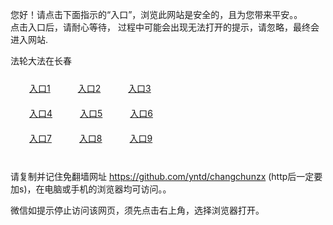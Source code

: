 您好！请点击下面指示的“入口”，浏览此网站是安全的，且为您带来平安。。 <br/>
点击入口后，请耐心等待， 过程中可能会出现无法打开的提示，请忽略，最终会进入网站. </br>

法轮大法在长春<br/>
<div style="padding:10px"><a style="margin:20px" target="_blank" href="https://d219l8b7nae0aa.cloudfront.net/2Qpsp?ysywvqw" id="ccLink1" rel="nofollow">入口1</a> <a target="_blank" style="margin:20px" href="https://d2rrz618caxwcs.cloudfront.net/2Qpsp?wvbmngoa" id="ccLink2" rel="nofollow">入口2</a> <a style="margin:20px" target="_blank" href="https://d3psxu3rx9dv0o.cloudfront.net/2Qpsp?ydcbqxq" id="ccLink3" rel="nofollow">入口3</a></div>

<div style="padding:10px" ><a style="margin:20px" target="_blank" href="https://d219l8b7nae0aa.cloudfront.net/2Qpsp?ysywvqw" id="ccLink4" rel="nofollow">入口4</a> <a style="margin:20px" href="https://d2rrz618caxwcs.cloudfront.net/2Qpsp?wvbmngoa" target="_blank" id="ccLink5" rel="nofollow">入口5</a> <a style="margin:20px" href="https://d3psxu3rx9dv0o.cloudfront.net/2Qpsp?ydcbqxq" target="_blank" id="ccLink6" rel="nofollow">入口6</a></div>

<div style="padding:10px"><a style="margin:20px" target="_blank" href="https://d219l8b7nae0aa.cloudfront.net/2Qpsp?ysywvqw" id="ccLink7" rel="nofollow">入口7</a> <a style="margin:20px" href="https://d2rrz618caxwcs.cloudfront.net/2Qpsp?wvbmngoa" target="_blank" id="ccLink8" rel="nofollow">入口8</a> <a style="margin:20px" target="_blank" href="https://d3psxu3rx9dv0o.cloudfront.net/2Qpsp?ydcbqxq" id="ccLink9" rel="nofollow">入口9</a></div>

<br/>



请复制并记住免翻墙网址 https://github.com/yntd/changchunzx (http后一定要加s)，在电脑或手机的浏览器均可访问。。<br/>

微信如提示停止访问该网页，须先点击右上角，选择浏览器打开。
